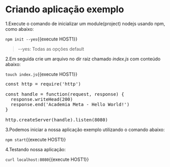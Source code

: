 # Criando aplicação exemplo

1.Execute o comando de inicializar um module(project) nodejs usando npm, como abaixo:

`npm init --yes`{{execute HOST1}}

> --yes: Todas as opções default

2.Em seguida crie um arquivo no dir raiz chamado _index.js_ com conteúdo abaixo:

`touch index.js`{{execute HOST1}}

<pre class="file" data-filename="index.js" data-target="replace">
const http = require('http')

const handle = function(request, response) {
  response.writeHead(200)
  response.end('Academia Meta - Hello World!')
}

http.createServer(handle).listen(8080)
</pre>

3.Podemos iniciar a nossa aplicação exemplo utilizando o comando abaixo:

`npm start`{{execute HOST1}}

4.Testando nossa aplicação:

`curl localhost:8080`{{execute HOST1}}
